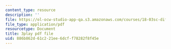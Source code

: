 ```yaml
---
content_type: resource
description: ''
file: https://ol-ocw-studio-app-qa.s3.amazonaws.com/courses/18-03sc-differential-equations-fall-2011/886b862d61c221ee6dcff78282f8f45e_heBvViSi9xQ.pdf
file_type: application/pdf
resourcetype: Document
title: 3play pdf file
uid: 886b862d-61c2-21ee-6dcf-f78282f8f45e
---
```


